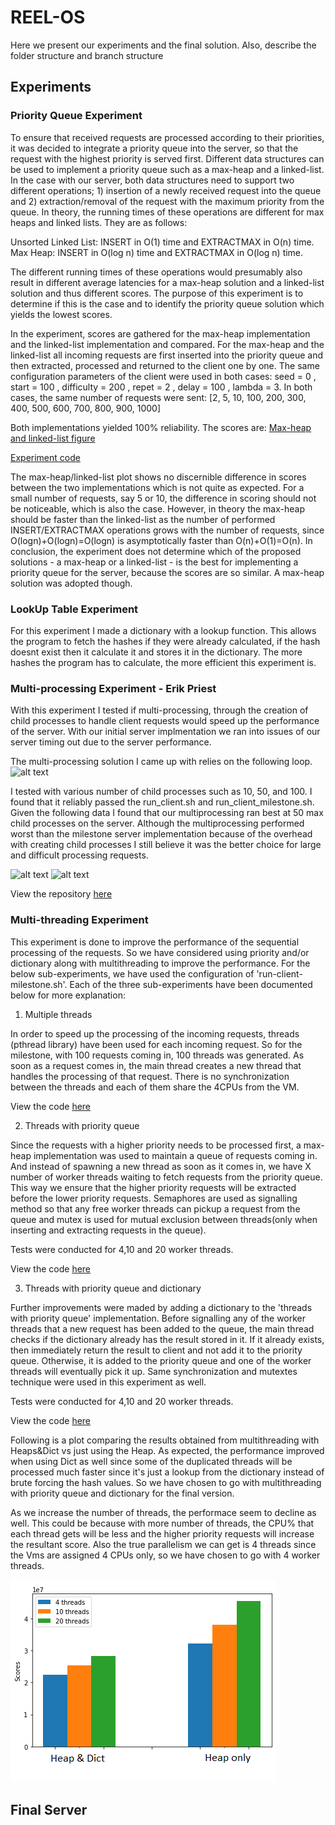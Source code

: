 # REEL-OS

 Here we present our experiments and the final solution. 
 Also, describe the folder structure and branch structure


## Experiments
 
### Priority Queue Experiment

To ensure that received requests are processed according to their priorities, it was decided to integrate a priority queue into the server, so that the request with the highest priority is served first. Different data structures can be used to implement a priority queue such as a max-heap and a linked-list. In the case with our server, both data structures need to support two different operations; 1) insertion of a newly received request into the queue and 2) extraction/removal of the request with the maximum priority from the queue. In theory, the running times of these operations are different for max heaps and linked lists. They are as follows:

Unsorted Linked List: INSERT in O(1) time	and EXTRACTMAX	in O(n) time. Max Heap:	INSERT in	O(log n) time and EXTRACTMAX in	O(log n) time.  

The different running times of these operations would presumably also result in different average latencies for a max-heap solution and a linked-list solution and thus different scores. The purpose of this experiment is to determine if this is the case and to identify the priority queue solution which yields the lowest scores. 

In the experiment, scores are gathered for the max-heap implementation and the linked-list implementation and compared. For the max-heap and the linked-list all incoming requests are first inserted into the priority queue and then extracted, processed and returned to the client one by one. 
The same configuration parameters of the client were used in both cases: seed = 0 , start = 100 , difficulty = 200 , repet = 2 , delay = 100 , lambda = 3. 
In both cases, the same number of requests were sent: [2, 5, 10, 100, 200, 300, 400, 500, 600, 700, 800, 900, 1000] 

Both implementations yielded 100% reliability. The scores are: [Max-heap and linked-list figure](https://github.com/SirEsquireGoatTheThird/os-challenge-REEL-OS/blob/Priority-Queue-Test-Branch/experiment_plot.png)

[Experiment code](https://github.com/SirEsquireGoatTheThird/os-challenge-REEL-OS/tree/Priority-Queue-Test-Branch)

The max-heap/linked-list plot shows no discernible difference in scores between the two implementations which is not quite as expected. For a small number of requests, say 5 or 10, the difference in scoring should not be noticeable, which is also the case. However, in theory the max-heap should be faster than the linked-list as the number of performed 
INSERT/EXTRACTMAX operations grows with the number of requests, since O(logn)+O(logn)=O(logn) is asymptotically faster than O(n)+O(1)=O(n). In conclusion, the experiment does not determine which of the proposed solutions - a max-heap or a linked-list - is the best for implementing a priority queue for the server, because the scores are so similar. A max-heap solution was adopted though.


### LookUp Table Experiment

For this experiment I made a dictionary with a lookup function. This allows the program to fetch the hashes if they were already calculated, if the hash doesnt exist then it calculate it and stores it in the dictionary. The more hashes the program has to calculate, the more efficient this experiment is. 

### Multi-processing Experiment - Erik Priest
With this experiment I tested if multi-processing, through the creation of child processes to handle client requests would speed up the performance of the server. With our initial server implmentation we ran into issues of our server timing out due to the server performance. 

The multi-processing solution I came up with relies on the following loop.
![alt text](https://github.com/SirEsquireGoatTheThird/os-challenge-REEL-OS/blob/da257b7330feda6a79d84d536ffa277da7a0a036/multi-processing-diagram.png "Multi-processing diagram")

I tested with various number of child processes such as 10, 50, and 100. I found that it reliably passed the run_client.sh and run_client_milestone.sh. Given the following data I found that our multiprocessing ran best at 50 max child processes on the server. Although the multiprocessing performed worst than the milestone server implementation because of the overhead with creating child processes I still believe it was the better choice for large and difficult processing requests. 

![alt text](https://github.com/SirEsquireGoatTheThird/os-challenge-REEL-OS/blob/dc693c2d8f3a05d20a0c1dda9514f6a542f40052/ClientPeformance.PNG "Client Score")
![alt text](https://github.com/SirEsquireGoatTheThird/os-challenge-REEL-OS/blob/dc693c2d8f3a05d20a0c1dda9514f6a542f40052/MilestonePerformance.PNG "Client Milestone Score")

View the repository [here](https://github.com/SirEsquireGoatTheThird/os-challenge-REEL-OS/tree/multi-processing---Erik-Priest-experiment)
 

### Multi-threading Experiment

This experiment is done to improve the performance of the sequential processing of the requests. So we have considered using priority and/or dictionary along with multithreading to improve the performance. For the below sub-experiments, we have used the configuration of 'run-client-milestone.sh'. Each of the three sub-experiments have been documented below for more explanation:


1. Multiple threads

In order to speed up the processing of the incoming requests, threads (pthread library) have been used for each incoming request. So for the milestone, with 100 requests coming in, 100 threads was generated. As soon as a request comes in, the main thread creates a new thread that handles the processing of that request. There is no synchronization between the threads and each of them share the 4CPUs from the VM. 
        
View the code [here](https://github.com/SirEsquireGoatTheThird/os-challenge-REEL-OS/tree/multi-threading)

2. Threads with priority queue

Since the requests with a higher priority needs to be processed first, a max-heap implementation was used to maintain a queue of requests coming in. And instead of spawning a new thread as soon as it comes in, we have X number of worker threads waiting to fetch requests from the priority queue. This way we ensure that the higher priority requests will be extracted before the lower priority requests. Semaphores are used as signalling method so that any free worker threads can pickup a request from the queue and mutex is used for mutual exclusion between threads(only when inserting and extracting requests in the queue).
        
Tests were conducted for 4,10 and 20 worker threads. 
        
View the code [here](https://github.com/SirEsquireGoatTheThird/os-challenge-REEL-OS/tree/multi-threading-with-pq)
        
3. Threads with priority queue and dictionary

Further improvements were maded by adding a dictionary to the 'threads with priority queue' implementation. Before signalling any of the worker threads that a new request has been added to the queue, the main thread checks if the dictionary already has the result stored in it. If it already exists, then immediately return the result to client and not add it to the priority queue. Otherwise, it is added to the priority queue and one of the worker threads will eventually pick it up. Same synchronization and mutextes technique were used in this experiment as well. 
        
Tests were conducted for 4,10 and 20 worker threads. 
        
View the code [here](https://github.com/SirEsquireGoatTheThird/os-challenge-REEL-OS/tree/multi-threading-with-pq-and-dict)


Following is a plot comparing the results obtained from multithreading with Heaps&Dict vs just using the Heap. As expected, the performance improved when using Dict as well since some of the duplicated threads will be processed much faster since it's just a lookup from the dictionary instead of brute forcing the hash values. So we have chosen to go with multithreading with priority queue and dictionary for the final version.

As we increase the number of threads, the performace seem to decline as well. This could be because with more number of threads, the CPU% that each thread gets will be less and the higher priority requests will increase the resultant score. Also the true parallelism we can get is 4 threads since the Vms are assigned 4 CPUs only, so we have chosen to go with 4 worker threads.

![](/MultiThreading-Exp.png)
 
## Final Server 
